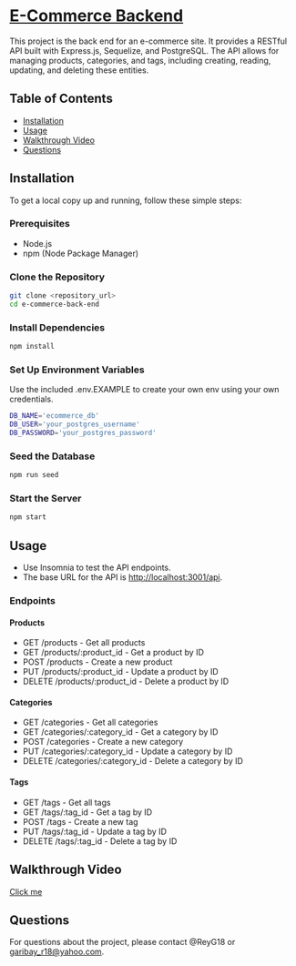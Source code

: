 # [E-Commerce Backend](https://drive.google.com/file/d/1_ReyIyQa-u4aJecxztAkq_pNyLME4xBM/view)

This project is the back end for an e-commerce site. It provides a RESTful API built with Express.js, Sequelize, and PostgreSQL. The API allows for managing products, categories, and tags, including creating, reading, updating, and deleting these entities.

## Table of Contents

- [Installation](#installation)
- [Usage](#usage)
- [Walkthrough Video](#walkthrough-video)
- [Questions](#questions)

## Installation

To get a local copy up and running, follow these simple steps:

### Prerequisites

- Node.js
- npm (Node Package Manager)

### Clone the Repository

```bash
git clone <repository_url>
cd e-commerce-back-end
```

### Install Dependencies

```bash
npm install
```

### Set Up Environment Variables

Use the included .env.EXAMPLE to create your own env using your own credentials.

```bash
DB_NAME='ecommerce_db'
DB_USER='your_postgres_username'
DB_PASSWORD='your_postgres_password'
```

### Seed the Database

```bash
npm run seed
```

### Start the Server

```bash
npm start
```

## Usage

- Use Insomnia to test the API endpoints.
- The base URL for the API is <http://localhost:3001/api>.

### Endpoints

#### Products

- GET /products - Get all products
- GET /products/:product_id - Get a product by ID
- POST /products - Create a new product
- PUT /products/:product_id - Update a product by ID
- DELETE /products/:product_id - Delete a product by ID

#### Categories

- GET /categories - Get all categories
- GET /categories/:category_id - Get a category by ID
- POST /categories - Create a new category
- PUT /categories/:category_id - Update a category by ID
- DELETE /categories/:category_id - Delete a category by ID

#### Tags

- GET /tags - Get all tags
- GET /tags/:tag_id - Get a tag by ID
- POST /tags - Create a new tag
- PUT /tags/:tag_id - Update a tag by ID
- DELETE /tags/:tag_id - Delete a tag by ID

## Walkthrough Video

[Click me](https://drive.google.com/file/d/1_ReyIyQa-u4aJecxztAkq_pNyLME4xBM/view)

## Questions

For questions about the project, please contact @ReyG18 or <garibay_r18@yahoo.com>.
